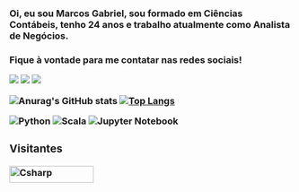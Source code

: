 <h3> Oi, eu sou Marcos Gabriel, sou formado em Ciências Contábeis, tenho 24 anos e trabalho atualmente como Analista de Negócios. <h3>

Fique à vontade para me contatar nas redes sociais!

<!-- Contatos -->
 <div>   

 <a href="mailto:marcos_gabriel582@hotmail.com" target="_blank"><img src="https://img.shields.io/badge/Microsoft_Outlook-0078D4?style=for-the-badge&logo=microsoft-outlook&logoColor=white"    target="_blank"></a>  <a href="https://www.linkedin.com/in/gbrmarcos/" target="_blank"><img src="https://img.shields.io/badge/-LinkedIn-%230077B5?style=for-the-badge&logo=linkedin&logoColor=white" target="_blank"></a> <a href="https://www.instagram.com/gbrmarcos/" target="_blank"><img src="https://img.shields.io/badge/Instagram-E4405F?style=for-the-badge&logo=instagram&logoColor=white" target="_blank"></a>
 

![Anurag's GitHub stats](https://github-readme-stats.vercel.app/api?username=gbrmarcos&show_icons=true&theme=tokyonight) [![Top Langs](https://github-readme-stats.vercel.app/api/top-langs/?username=gbrmarcos&layout=compact&theme=tokyonight)](https://github.com/anuraghazra/github-readme-stats)


![Python](https://img.shields.io/badge/python-3670A0?style=for-the-badge&logo=python&logoColor=ffdd54) ![Scala](https://img.shields.io/badge/scala-%23DC322F.svg?style=for-the-badge&logo=scala&logoColor=white) ![Jupyter Notebook](https://img.shields.io/badge/jupyter-%23FA0F00.svg?style=for-the-badge&logo=jupyter&logoColor=white)


 <h3> Visitantes </h3>  

 <div>

  <img align="center" alt="Csharp" height="30" width="150" src="https://komarev.com/ghpvc/?username=alexsgross&color=green" alt="alexsgross" /> <br>

 </div>  
